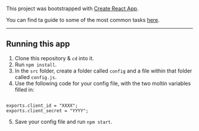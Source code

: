 This project was bootstrapped with [Create React App](https://github.com/facebookincubator/create-react-app).

You can find ta guide to some of the most common tasks [here](https://github.com/facebookincubator/create-react-app/blob/master/packages/react-scripts/template/README.md).

---

## Running this app
1. Clone this repository & `cd` into it.
2. Run `npm install`.
3. In the `src` folder, create a folder called `config` and a file within that folder called `config.js`.
4. Use the following code for your config file, with the two moltin variables filled in:
```var exports = module.exports = {};

exports.client_id = "XXXX";
exports.client_secret = "YYYY";
```
 5. Save your config file and run `npm start`.
